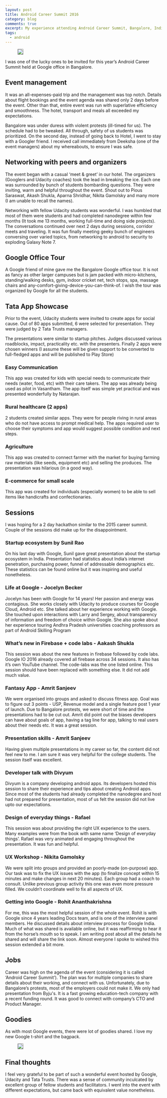 ```yaml
---
layout: post
title: Android Career Summit 2016
category: blog
comments: true
excerpt: My experience attending Android Career Summit, Bangalore, India
tags: 
  - android
---
```


<figure>
 <a href="{{ site.url }}/images/blog/capstone/android-summit.jpg"><img style="border: 1px solid gray" src="{{ site.url }}/images/blog/capstone/android-summit.jpg"></a>
</figure>

I was one of the lucky ones to be invited for this year’s Android Career Summit held at Google office in Bangalore. 

## Event management

It was an all-expenses-paid trip and the management was top notch. Details about flight bookings and the event agenda was shared only 2 days before the event. Other than that, entire event was run with superlative efficiency and smoothness. The hotel, transport and meals all exceeded my expectations. 

Bangalore was under duress with violent protests (ill-timed for us). The schedule had to be tweaked. All through, safety of us students was prioritized. On the second day, instead of going back to Hotel, I went to stay with a Googler friend. I received call immediately from Deeksha (one of the event managers) about my whereabouts, to ensure I was safe. 

## Networking with peers and organizers

The event began with a casual ‘meet & greet’ in our hotel. The organizers (Googlers and Udacity coaches) took the lead in breaking the ice. Each one was surrounded by bunch of students bombarding questions. They were inviting, warm and helpful throughout the event. Shout out to Pious Saraswat, Akash Shukla, Aparna Shridhar, Nikita Gamolsky and many more (I am unable to recall the names). 

Networking with fellow Udacity students was wonderful. I was humbled that most of them were students and had completed nanodegree within few months (It took me 13 months, working full-time and doing side projects). The conversations continued over next 2 days during sessions, corridor meets and traveling. It was fun finally meeting geeky bunch of engineers conversing over varied topics, from networking to android to security to exploding Galaxy Note 7. 

## Google Office Tour

A Google friend of mine gave me the Bangalore Google office tour. It is not as fancy as other larger campuses but is jam packed with micro-kitchens, standing/walking desks, gym, indoor cricket net, tech stops, spa, massage chairs and any-comfort-giving-device-you-can-think-of. I wish the tour was organized by Google for all the students.

## Tata App Showcase

Prior to the event, Udacity students were invited to create apps for social cause. Out of 80 apps submitted, 6 were selected for presentation. They were judged by 2 Tata Trusts managers. 

The presentations were similar to startup pitches. Judges discussed various roadblocks, impact, practicality etc. with the presenters. Finally 2 apps were chosen winners (I assume these will be given support to be converted to full-fledged apps and will be published to Play Store)


### Easy Communication
This app was created for kids with special needs to communicate their needs (water, food, etc) with their care takers. The app was already being used as pilot in Vasantham. The app itself was simple yet practical and was presented wonderfully by Natarajan. 

### Rural healthcare (2 apps)
2 students created similar apps. They were for people riving in rural areas who do not have access to prompt medical help. The apps required user to choose their symptoms and app would suggest possible condition and next steps. 

### Agriculture
This app was created to connect farmer with the market for buying farming raw materials (like seeds, equipment etc) and selling the produces. The presentation was hilarious (in a good way).

### E-commerce for small scale
This app was created for individuals (especially women) to be able to sell items like handicrafts and confectionaries. 


## Sessions

I was hoping for a 2 day hackathon similar to the 2015 career summit. Couple of the sessions did make up for the disappointment. 
 
### Startup ecosystem by Sunil Rao
On his last day with Google, Sunil gave great presentation about the startup ecosystem in India. Presentation had statistics about India’s internet penetration, purchasing power, funnel of addressable demographics etc. These statistics can be found online but it was inspiring and useful nonetheless. 

### Life at Google - Jocelyn Becker
Jocelyn has been with Google for 14 years! Her passion and energy was contagious. She works closely with Udacity to produce courses for Google Cloud, Android etc. She talked about her experience working with Google. She touched upon interactions with Larry and Sergey, about transparency of information and freedom of choice within Google. She also spoke about her experience touring Andhra Pradesh universities coaching professors as part of Android Skilling Program

### What’s new in Firebase + code labs - Aakash Shukla
This session was about the new features in firebase followed by code labs. Google IO 2016 already covered all firebase across 34 sessions. It also has it’s own YouTube channel. The code-labs was the one listed online. This session should have been replaced with something else. It did not add much value. 

### Fantasy App - Amrit Sanjeev
We were organised into groups and asked to discuss fitness app. Goal was to figure out 3 points - USP, Revenue model and a single feature post 1 year of launch. Due to Bangalore protests, we were short of time and the presentations had to be cut out. Amrit did point out the biases developers can have about goals of app, having a tag line for app, talking to real users about their needs etc. It was a great session. 

### Presentation skills - Amrit Sanjeev
Having given multiple presentations in my career so far, the content did not feel new to me. I am sure it was very helpful for the college students. The session itself was excellent.  

### Developer talk with Divyum 
Divyum is a company developing android apps. Its developers hosted this session to share their experience and tips about creating Android apps. Since most of the students had already completed the nanodegree and host had not prepared for presentation, most of us felt the session did not live upto our expectations.

### Design of everyday things - Rafael
This session was about providing the right UX experience to the users. Many examples were from the book with same name ‘Design of everyday things’. Rafael was very animated and engaging throughout the presentation. It was fun and helpful. 

### UX Workshop - Nikita Gamolsky
We were split into groups and provided an poorly-made (on-purpose) app. Our task was to fix the UX issues with the app (to finalize concept within 15 minutes and make changes in next 20 minutes). Each group had a coach to consult. Unlike previous group activity this one was even more pressure filled. We couldn’t coordinate well to fix all aspects of UX.

### Getting into Google - Rohit Ananthakrishna
For me, this was the most helpful session of the whole event. Rohit is with Google since 4 years leading Docs team, and is one of the interview panel members. He discussed details about interview process for Google India. Much of what was shared is available online, but it was reaffirming to hear it from the horse’s mouth so to speak. I am writing post about all the details he shared and will share the link soon. Almost everyone I spoke to wished this session extended a bit more. 

## Jobs
Career was high on the agenda of the event (considering it is called ‘Android Career Summit’). The plan was for multiple companies to share details about their working, and connect with us. Unfortunately, due to Bangalore’s protests, most of the employers could not make it. We only had presentation from Byju's. It is a fast growing education-tech company with a recent funding round. It was good to connect with company’s CTO and Product Manager. 

## Goodies
As with most Google events, there were lot of goodies shared. I love my new Google t-shirt and the bagpack.


<figure>
 <a href="{{ site.url }}/images/blog/capstone/android-summit-goodies.jpg"><img style="border: 1px solid gray" src="{{ site.url }}/images/blog/capstone/android-summit-goodies.jpg"></a>
</figure>

## Final thoughts
I feel very grateful to be part of such a wonderful event hosted by Google, Udacity and Tata Trusts. There was a sense of community inculcated by excellent group of fellow students and facilitators. I went into the event with different expectations, but came back with equivalent value nonetheless. 
